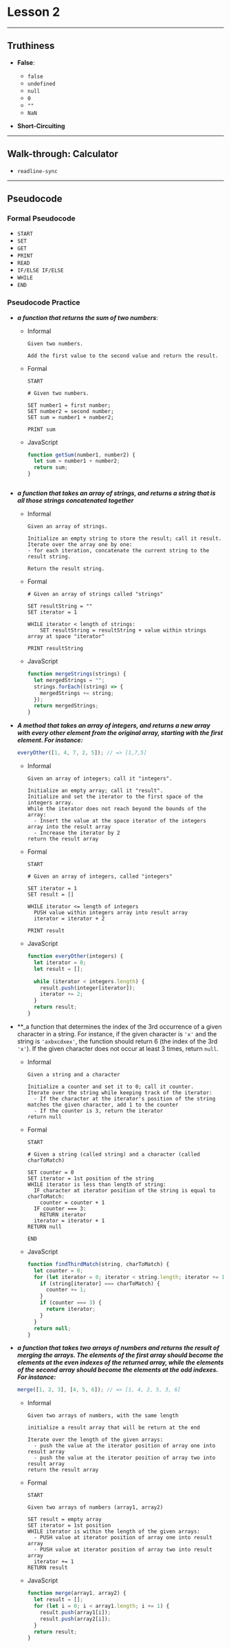 # Lesson 2

---

## Truthiness

- **False**:

  - `false`
  - `undefined`
  - `null`
  - `0`
  - `""`
  - `NaN`

- **Short-Circuiting**

---

## Walk-through: Calculator

- `readline-sync`

---

## Pseudocode

### Formal Pseudocode

- `START`
- `SET`
- `GET`
- `PRINT`
- `READ`
- `IF/ELSE IF/ELSE`
- `WHILE`
- `END`

### Pseudocode Practice

- **_a function that returns the sum of two numbers_**:

  - Informal

    ```
    Given two numbers.

    Add the first value to the second value and return the result.
    ```

  - Formal

    ```
    START

    # Given two numbers.

    SET number1 = first number;
    SET number2 = second number;
    SET sum = number1 + number2;

    PRINT sum
    ```

  - JavaScript

    ```js
    function getSum(number1, number2) {
      let sum = number1 + number2;
      return sum;
    }
    ```

    ```

    ```

- **_a function that takes an array of strings, and returns a string that is all those strings concatenated together_**

  - Informal

    ```
    Given an array of strings.

    Initialize an empty string to store the result; call it result.
    Iterate over the array one by one:
    - for each iteration, concatenate the current string to the result string.

    Return the result string.
    ```

  - Formal

    ```
    # Given an array of strings called "strings"

    SET resultString = ""
    SET iterator = 1

    WHILE iterator < length of strings:
        SET resultString = resultString + value within strings array at space "iterator"

    PRINT resultString

    ```

  - JavaScript

    ```js
    function mergeStrings(strings) {
      let mergedStrings = "";
      strings.forEach((string) => {
        mergedStrings += string;
      });
      return mergedStrings;
    }
    ```

- **_A method that takes an array of integers, and returns a new array with every other element from the original array, starting with the first element. For instance:_**

  ```js
  everyOther([1, 4, 7, 2, 5]); // => [1,7,5]
  ```

  - Informal

    ```
    Given an array of integers; call it "integers".

    Initialize an empty array; call it "result".
    Initialize and set the iterator to the first space of the integers array.
    While the iterator does not reach beyond the bounds of the array:
      - Insert the value at the space iterator of the integers array into the result array
      - Increase the iterator by 2
    return the result array
    ```

  - Formal

    ```
    START

    # Given an array of integers, called "integers"

    SET iterator = 1
    SET result = []

    WHILE iterator <= length of integers
      PUSH value within integers array into result array
      iterator = iterator + 2

    PRINT result
    ```

  - JavaScript

    ```js
    function everyOther(integers) {
      let iterator = 0;
      let result = [];

      while (iterator < integers.length) {
        result.push(integer[iterator]);
        iterator += 2;
      }
      return result;
    }
    ```

- \*\*\_a function that determines the index of the 3rd occurrence of a given character in a string. For instance, if the given character is `'x'` and the string is `'axbxcdxex'`, the function should return 6 (the index of the 3rd `'x'`). If the given character does not occur at least 3 times, return `null`.

  - Informal

    ```
    Given a string and a character

    Initialize a counter and set it to 0; call it counter.
    Iterate over the string while keeping track of the iterator:
      - If the character at the iterator's position of the string matches the given character, add 1 to the counter
      - If the counter is 3, return the iterator
    return null
    ```

  - Formal

    ```
    START

    # Given a string (called string) and a character (called charToMatch)

    SET counter = 0
    SET iterator = 1st position of the string
    WHILE iterator is less than length of string:
      IF character at iterator position of the string is equal to charToMatch:
        counter = counter + 1
      IF counter === 3:
        RETURN iterator
      iterator = iterator + 1
    RETURN null

    END
    ```

  - JavaScript
    ```js
    function findThirdMatch(string, charToMatch) {
      let counter = 0;
      for (let iterator = 0; iterator < string.length; iterator += 1) {
        if (string[iterator] === charToMatch) {
          counter += 1;
        }
        if (counter === 3) {
          return iterator;
        }
      }
      return null;
    }
    ```

- **_a function that takes two arrays of numbers and returns the result of merging the arrays. The elements of the first array should become the elements at the even indexes of the returned array, while the elements of the second array should become the elements at the odd indexes. For instance:_**

  ```js
  merge([1, 2, 3], [4, 5, 6]); // => [1, 4, 2, 5, 3, 6]
  ```

  - Informal

    ```
    Given two arrays of numbers, with the same length

    initialize a result array that will be return at the end

    Iterate over the length of the given arrays:
      - push the value at the iterator position of array one into result array
      - push the value at the iterator position of array two into result array
    return the result array
    ```

  - Formal

    ```
    START

    Given two arrays of numbers (array1, array2)

    SET result = empty array
    SET iterator = 1st position
    WHILE iterator is within the length of the given arrays:
      - PUSH value at iterator position of array one into result array
      - PUSH value at iterator position of array two into result array
      iterator += 1
    RETURN result
    ```

  - JavaScript
    ```js
    function merge(array1, array2) {
      let result = [];
      for (let i = 0; i < array1.length; i += 1) {
        result.push(array1[i]);
        result.push(array2[i]);
      }
      return result;
    }
    ```
